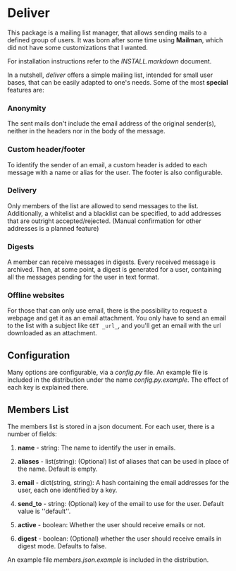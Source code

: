 # Deliver

This package is a mailing list manager, that allows sending mails to a
defined group of users. It was born after some time using __Mailman__,
which did not have some customizations that I wanted.

For installation instructions refer to the _INSTALL.markdown_ document.

In a nutshell, _deliver_ offers a simple mailing list, intended for
small user bases, that can be easily adapted to one's needs. Some of the most **special** features are:

### Anonymity

The sent mails don't include the email address of the original
sender(s), neither in the headers nor in the body of the message.

### Custom header/footer

To identify the sender of an email, a custom header is added to each
message with a name or alias for the user. The footer is also
configurable.

### Delivery

Only members of the list are allowed to send messages to the
list. Additionally, a whitelist and a blacklist can be specified, to
add addresses that are outright accepted/rejected. (Manual
confirmation for other addresses is a planned feature)

### Digests

A member can receive messages in digests. Every received message is
archived. Then, at some point, a digest is generated for a user,
containing all the messages pending for the user in text format.

### Offline websites

For those that can only use email, there is the possibility to request
a webpage and get it as an email attachment. You only have to send an
email to the list with a subject like `GET _url_`, and you'll get an
email with the url downloaded as an attachment.

## Configuration

Many options are configurable, via a _config.py_ file. An example file
is included in the distribution under the name
_config.py.example_. The effect of each key is explained there.

## Members List

The members list is stored in a json document. For each user, there is
a number of fields:

1. __name__ - string: The name to identify the user in emails.

2. __aliases__ - list(string): (Optional) list of aliases that can be used
in place of the name. Default is empty.

3. __email__ - dict(string, string): A hash containing the email addresses
for the user, each one identified by a key.

4. __send_to__ - string: (Optional) key of the email to use for the
user. Default value is ''default''.

5. __active__ - boolean: Whether the user should receive emails or not.

6. __digest__ - boolean: (Optional) whether the user should receive emails
in digest mode. Defaults to false.

An example file _members.json.example_ is included in the distribution.
